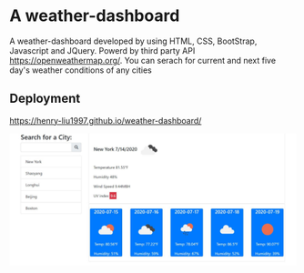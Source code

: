 # A weather-dashboard
 A weather-dashboard developed by using HTML, CSS, BootStrap, Javascript and JQuery. Powerd by third party API https://openweathermap.org/. You can serach for current and next five day's weather conditions of any cities
 
 ## Deployment
 https://henry-liu1997.github.io/weather-dashboard/
 
![screen_shot](/screen_shot.JPG)
